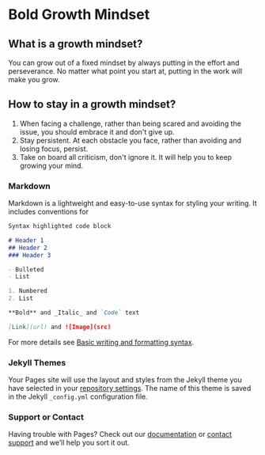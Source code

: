 # **Bold** Growth Mindset
## What is a growth mindset?

You can grow out of a fixed mindset by always putting in the effort and perseverance. No matter what point you start at, putting in the work will make you grow.

## How to stay in a growth mindset?

1. When facing a challenge, rather than being scared and avoiding the issue, you should embrace it and don't give up.
2. Stay persistent. At each obstacle you face, rather than avoiding and losing focus, persist.
3. Take on board all criticism, don't ignore it. It will help you to keep growing your mind.


### Markdown

Markdown is a lightweight and easy-to-use syntax for styling your writing. It includes conventions for

```markdown
Syntax highlighted code block

# Header 1
## Header 2
### Header 3

- Bulleted
- List

1. Numbered
2. List

**Bold** and _Italic_ and `Code` text

[Link](url) and ![Image](src)
```

For more details see [Basic writing and formatting syntax](https://docs.github.com/en/github/writing-on-github/getting-started-with-writing-and-formatting-on-github/basic-writing-and-formatting-syntax).

### Jekyll Themes

Your Pages site will use the layout and styles from the Jekyll theme you have selected in your [repository settings](https://github.com/JDoy99/reading-notes/settings/pages). The name of this theme is saved in the Jekyll `_config.yml` configuration file.

### Support or Contact

Having trouble with Pages? Check out our [documentation](https://docs.github.com/categories/github-pages-basics/) or [contact support](https://support.github.com/contact) and we’ll help you sort it out.
